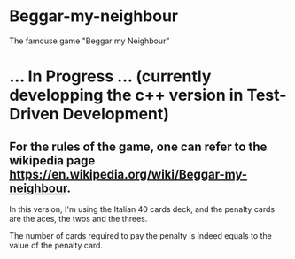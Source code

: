 # Beggar-my-neighbour
The famouse game "Beggar my Neighbour"

# ... In Progress ... (currently developping the c++ version in Test-Driven Development)

## For the rules of the game, one can refer to the wikipedia page https://en.wikipedia.org/wiki/Beggar-my-neighbour.

In this version, I'm using the Italian 40 cards deck, and the penalty cards are the aces, the twos and the threes.

The number of cards required to pay the penalty is indeed equals to the value of the penalty card.
